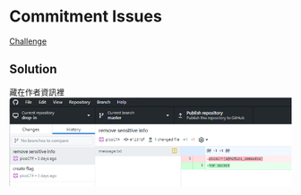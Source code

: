 
# Commitment Issues
[Challenge](https://play.picoctf.org/practice/challenge/411)

## Solution
藏在作者資訊裡
![](/picoCTF%202024/img/2024_8.png)